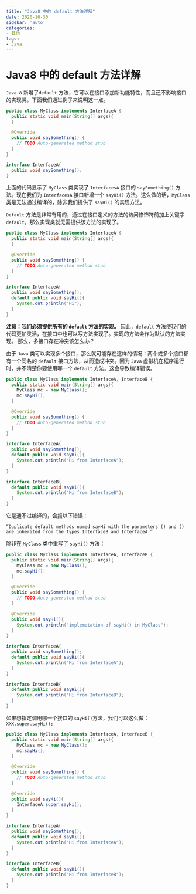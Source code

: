 ```yaml
---
title: "Java8 中的 default 方法详解"
date: 2020-10-30
sidebar: 'auto'
categories:
- 其他
tags:
- Java
---
```







# Java8 中的 default 方法详解


`Java 8` 新增了`default` 方法，它可以在接口添加新功能特性，而且还不影响接口的实现类。下面我们通过例子来说明这一点。


```java
public class MyClass implements InterfaceA {
  public static void main(String[] args){
  }

  @Override
  public void saySomething() {
    // TODO Auto-generated method stub
  }
}

interface InterfaceA{
  public void saySomething();
}
```

上面的代码显示了 `MyClass` 类实现了 `InterfacesA` 接口的 `saySomething()` 方法。现在我们为 `InterfacesA` 接口新增一个 `sayHi()` 方法。这么做的话，`MyClass` 类是无法通过编译的，除非我们提供了 `sayHi()` 的实现方法。

`Default` 方法是非常有用的，通过在接口定义的方法的访问修饰符前加上关键字 `default`，那么实现类就无需提供该方法的实现了。

```java
public class MyClass implements InterfaceA {
  public static void main(String[] args){
  }

  @Override
  public void saySomething() {
    // TODO Auto-generated method stub
  }
}

interface InterfaceA{
  public void saySomething();
  default public void sayHi(){
    System.out.println("Hi");
  }
}
```



**注意：我们必须提供所有的 `default` 方法的实现。** 因此，`default` 方法使我们的代码更加灵活，在接口中也可以写方法实现了。实现的方法会作为默认的方法实现。
那么，多接口存在冲突该怎么办？

由于 `Java` 类可以实现多个接口，那么就可能存在这样的情况：两个或多个接口都有一个同名的 `default` 接口方法，从而造成冲突。因为 `Java` 虚拟机在程序运行时，并不清楚你要使用哪一个 `default` 方法。这会导致编译错误。

```java
public class MyClass implements InterfaceA, InterfaceB {
  public static void main(String[] args){
    MyClass mc = new MyClass();
    mc.sayHi();
  }

  @Override
  public void saySomething() {
    // TODO Auto-generated method stub
  }
}

interface InterfaceA{
  public void saySomething();
  default public void sayHi(){
    System.out.println("Hi from InterfaceA");
  }
}

interface InterfaceB{
  default public void sayHi(){
    System.out.println("Hi from InterfaceB");
  }
}
```

它是通不过编译的，会报以下错误：

```
“Duplicate default methods named sayHi with the parameters () and () are inherited from the types InterfaceB and InterfaceA.”
```

除非在 `MyClass` 类中重写了 `sayHi()` 方法：

```java
public class MyClass implements InterfaceA, InterfaceB {
  public static void main(String[] args){
    MyClass mc = new MyClass();
    mc.sayHi();
  }

  @Override
  public void saySomething() {
    // TODO Auto-generated method stub
  }

  @Override
  public void sayHi(){
    System.out.println("implemetation of sayHi() in MyClass");
  }
}

interface InterfaceA{
  public void saySomething();
  default public void sayHi(){
    System.out.println("Hi from InterfaceA");
  }
}

interface InterfaceB{
  default public void sayHi(){
    System.out.println("Hi from InterfaceB");
  }
}
```

如果想指定调用哪一个接口的 `sayHi()`方法，我们可以这么做：`XXX.super.sayHi();`

```java
public class MyClass implements InterfaceA, InterfaceB {
  public static void main(String[] args){
    MyClass mc = new MyClass();
    mc.sayHi();
  }

  @Override
  public void saySomething() {
    // TODO Auto-generated method stub
  }

  @Override
  public void sayHi(){
    InterfaceA.super.sayHi();
  }
}

interface InterfaceA{
  public void saySomething();
  default public void sayHi(){
    System.out.println("Hi from InterfaceA");
  }
}

interface InterfaceB{
  default public void sayHi(){
    System.out.println("Hi from InterfaceB");
  }
}
```